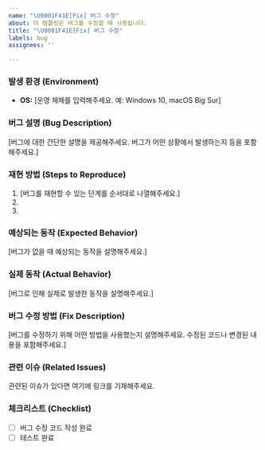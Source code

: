 ```yaml
---
name: "\U0001F41E[Fix] 버그 수정"
about: 이 템플릿은 버그를 수정할 때 사용됩니다.
title: "\U0001F41E[Fix] 버그 수정"
labels: bug
assignees: ''

---
```


### 발생 환경 (Environment)
- **OS:** [운영 체제를 입력해주세요. 예: Windows 10, macOS Big Sur]

### 버그 설명 (Bug Description)
[버그에 대한 간단한 설명을 제공해주세요. 버그가 어떤 상황에서 발생하는지 등을 포함해주세요.]

### 재현 방법 (Steps to Reproduce)
1. [버그를 재현할 수 있는 단계를 순서대로 나열해주세요.]
2. 
3. 

### 예상되는 동작 (Expected Behavior)
[버그가 없을 때 예상되는 동작을 설명해주세요.]

### 실제 동작 (Actual Behavior)
[버그로 인해 실제로 발생한 동작을 설명해주세요.]

### 버그 수정 방법 (Fix Description)
[버그를 수정하기 위해 어떤 방법을 사용했는지 설명해주세요. 수정된 코드나 변경된 내용을 포함해주세요.]

### 관련 이슈 (Related Issues)
관련된 이슈가 있다면 여기에 링크를 기재해주세요.

### 체크리스트 (Checklist)
- [ ] 버그 수정 코드 작성 완료
- [ ] 테스트 완료
